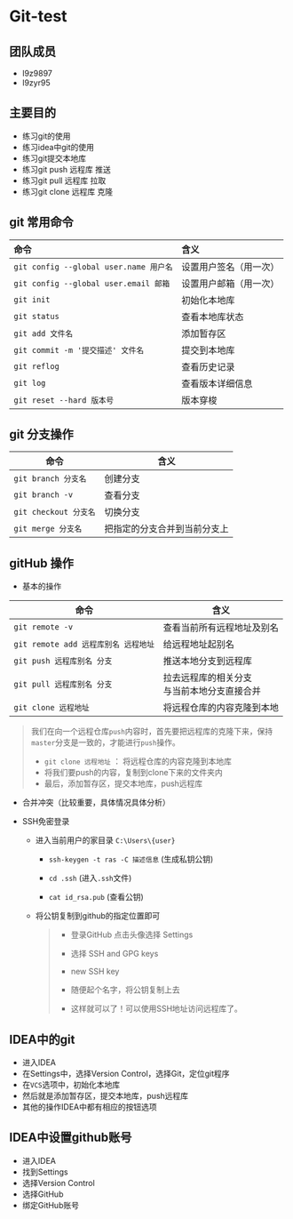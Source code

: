 # Git-test
## 团队成员
- l9z9897
- l9zyr95
## 主要目的
- 练习git的使用
- 练习idea中git的使用
- 练习git提交本地库
- 练习git push 远程库      推送
- 练习git pull 远程库        拉取
- 练习git clone 远程库     克隆
## git 常用命令
| 命令 | 含义 |
| :--- | :--- |
| `git config --global user.name 用户名` | 设置用户签名（用一次） |
| `git config --global user.email 邮箱` | 设置用户邮箱（用一次） |
| `git init` | 初始化本地库 |
| `git status` | 查看本地库状态 |
| `git add 文件名` | 添加暂存区 |
| `git commit -m '提交描述' 文件名` | 提交到本地库 |
| `git reflog` | 查看历史记录 |
| `git log` | 查看版本详细信息 |
| `git reset --hard 版本号` | 版本穿梭 |

## git 分支操作

| 命令                  | 含义                         |
| --------------------- | ---------------------------- |
| `git branch 分支名`   | 创建分支                     |
| `git branch -v`       | 查看分支                     |
| `git checkout 分支名` | 切换分支                     |
| `git merge 分支名`    | 把指定的分支合并到当前分支上 |

## gitHub 操作

- 基本的操作

| 命令                                 | 含义                                           |
| ------------------------------------ | ---------------------------------------------- |
| `git remote -v`                      | 查看当前所有远程地址及别名                     |
| `git remote add 远程库别名 远程地址` | 给远程地址起别名                               |
| `git push 远程库别名 分支`           | 推送本地分支到远程库                           |
| `git pull 远程库别名 分支`           | 拉去远程库的相关分支<br>与当前本地分支直接合并 |
| `git clone 远程地址`                 | 将远程仓库的内容克隆到本地                     |

> 我们在向一个远程仓库`push`内容时，首先要把远程库的克隆下来，保持`master`分支是一致的，才能进行`push`操作。
>
> - `git clone 远程地址` ： 将远程仓库的内容克隆到本地库
> - 将我们要push的内容，复制到clone下来的文件夹内
> - 最后，添加暂存区，提交本地库，push远程库

- 合并冲突（比较重要，具体情况具体分析）

- SSH免密登录

  - 进入当前用户的家目录  `C:\Users\{user}`

    - `ssh-keygen -t ras -C 描述信息`      (生成私钥公钥)

    - `cd .ssh`      (进入`.ssh`文件)

    - `cat id_rsa.pub`     (查看公钥)

  - 将公钥复制到github的指定位置即可

    > - 登录GitHub 点击头像选择 Settings
    >
    > - 选择 SSH and GPG keys
    >
    > - new SSH key
    >
    > - 随便起个名字，将公钥复制上去
    >
    > - 这样就可以了！可以使用SSH地址访问远程库了。
    
    

## IDEA中的git

- 进入IDEA
- 在Settings中，选择Version Control，选择Git，定位git程序
- 在`VCS`选项中，初始化本地库
- 然后就是添加暂存区，提交本地库，push远程库
- 其他的操作IDEA中都有相应的按钮选项

## IDEA中设置github账号

- 进入IDEA
- 找到Settings
- 选择Version Control 
- 选择GitHub
- 绑定GitHub账号
